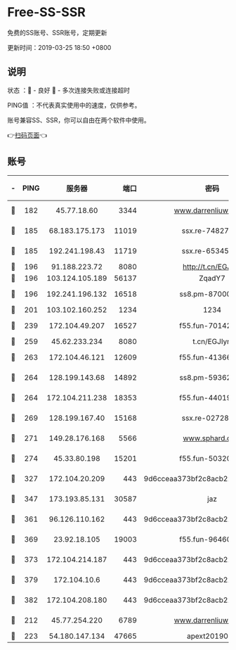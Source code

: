 # Free-SS-SSR

免费的SS账号、SSR账号，定期更新

更新时间：2019-03-25 18:50 +0800

## 说明

状态     ：🙂 - 良好 🙁 - 多次连接失败或连接超时

PING值   ：不代表真实使用中的速度，仅供参考。

账号兼容SS、SSR，你可以自由在两个软件中使用。

👉[扫码页面](https://liesauer.github.io/Free-SS-SSR/)👈

## 账号

|-|PING|服务器|端口|密码|加密方式|区域|
|:----:|:----:|:-----:|-----:|:----:|:----:|:----:|
|🙂|182|45.77.18.60|3344|www.darrenliuwei.com|aes-256-cfb|JP|
|🙂|185|68.183.175.173|11019|ssx.re-74827421|aes-256-cfb|US|
|🙂|185|192.241.198.43|11719|ssx.re-65345978|aes-256-cfb|US|
|🙂|196|91.188.223.72|8080|http://t.cn/EGJIyrl|rc4-md5|RU|
|🙂|196|103.124.105.189|56137|ZqadY7|chacha20|CN|
|🙂|196|192.241.196.132|16518|ss8.pm-87000545|aes-256-cfb|US|
|🙂|201|103.102.160.252|1234|1234|rc4-md5|JP|
|🙂|239|172.104.49.207|16527|f55.fun-70142394|aes-256-cfb|SG|
|🙂|259|45.62.233.234|8080|t.cn/EGJIyrl|rc4-md5|CA|
|🙂|263|172.104.46.121|12609|f55.fun-41366697|aes-256-cfb|SG|
|🙂|264|128.199.143.68|14892|ss8.pm-59362021|aes-256-cfb|SG|
|🙂|264|172.104.211.238|18353|f55.fun-44019178|aes-256-cfb|US|
|🙂|269|128.199.167.40|15168|ssx.re-02728847|aes-256-cfb|SG|
|🙂|271|149.28.176.168|5566|www.sphard.com|aes-256-cfb|AU|
|🙂|274|45.33.80.198|15201|f55.fun-50320612|aes-256-cfb|US|
|🙂|327|172.104.20.209|443|9d6cceaa373bf2c8acb22e60b6a58be6|aes-256-cfb|US|
|🙂|347|173.193.85.131|30587|jaz|aes-256-cfb|US|
|🙂|361|96.126.110.162|443|9d6cceaa373bf2c8acb22e60b6a58be6|aes-256-cfb|US|
|🙂|369|23.92.18.105|19003|f55.fun-96460512|aes-256-cfb|US|
|🙂|373|172.104.214.187|443|9d6cceaa373bf2c8acb22e60b6a58be6|aes-256-cfb|US|
|🙂|379|172.104.10.6|443|9d6cceaa373bf2c8acb22e60b6a58be6|aes-256-cfb|US|
|🙂|382|172.104.208.180|443|9d6cceaa373bf2c8acb22e60b6a58be6|aes-256-cfb|US|
|🙂|212|45.77.254.220|6789|www.darrenliuwei.com|aes-256-cfb|SG|
|🙂|223|54.180.147.134|47665|apext2019001|chacha20|KR|
